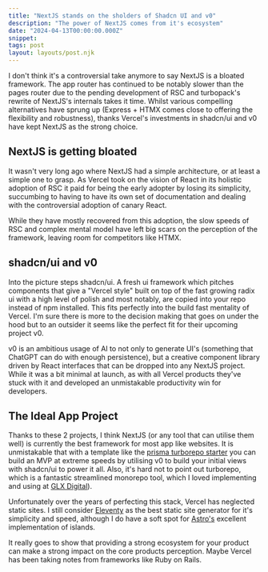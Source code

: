 ```yaml
---
title: "NextJS stands on the sholders of Shadcn UI and v0"
description: "The power of NextJS comes from it's ecosystem"
date: "2024-04-13T00:00:00.000Z"
snippet:
tags: post
layout: layouts/post.njk
---
```


I don't think it's a controversial take anymore to say NextJS is a bloated framework. The app router
has continued to be notably slower than the pages router due to the pending development of RSC and turbopack's
rewrite of NextJS's internals takes it time. Whilst various compelling alternatives have sprung up
(Express + HTMX comes close to offering the flexibility and robustness), thanks
Vercel's investments in shadcn/ui and v0 have kept NextJS as the strong choice.

## NextJS is getting bloated

It wasn't very long ago where NextJS had a simple architecture, or at least a simple one to grasp.
As Vercel took on the vision of React in its holistic adoption of RSC it paid for being the early
adopter by losing its simplicity, succumbing to having to have its own set of documentation
and dealing with the controversial adoption of canary React.

While they have mostly recovered from this adoption, the slow speeds of RSC and complex mental model
have left big scars on the perception of the framework, leaving room for competitors like HTMX.

## shadcn/ui and v0

Into the picture steps shadcn/ui. A fresh ui framework which pitches components that give a "Vercel style" built
on top of the fast growing radix ui with a high level of polish and most notably, are copied into your repo
instead of npm installed. This fits perfectly into the build fast mentality of Vercel. I'm sure there is more
to the decision making that goes on under the hood but to an outsider it seems like the perfect fit for their
upcoming project v0.

v0 is an ambitious usage of AI to not only to generate UI's (something that ChatGPT can do with enough persistence),
but a creative component library driven by React interfaces that can be dropped into any NextJS project. While it was
a bit minimal at launch, as with all Vercel products they've stuck with it and developed an unmistakable productivity
win for developers.

## The Ideal App Project

Thanks to these 2 projects, I think NextJS (or any tool that can utilise them well) is currently the best framework for most app like websites.
It is unmistakable that with a template like the [prisma turborepo starter](https://github.com/vercel/turbo/tree/main/examples/with-prisma)
you can build an MVP at extreme speeds by utilising v0 to build your initial views with shadcn/ui to power it all.
Also, it's hard not to point out turborepo, which is a fantastic streamlined monorepo tool, which I
loved implementing and using at [GLX Digital](https://www.glxdigital.com/)).

Unfortunately over the years of perfecting this stack, Vercel has neglected static sites. I still consider
[Eleventy](https://www.11ty.dev/) as the best static site generator for it's simplicity and speed, although
I do have a soft spot for [Astro's](https://astro.build/) excellent implementation of islands.

It really goes to show that providing a strong ecosystem for your product can
make a strong impact on the core products perception. Maybe Vercel has been
taking notes from frameworks like Ruby on Rails.
